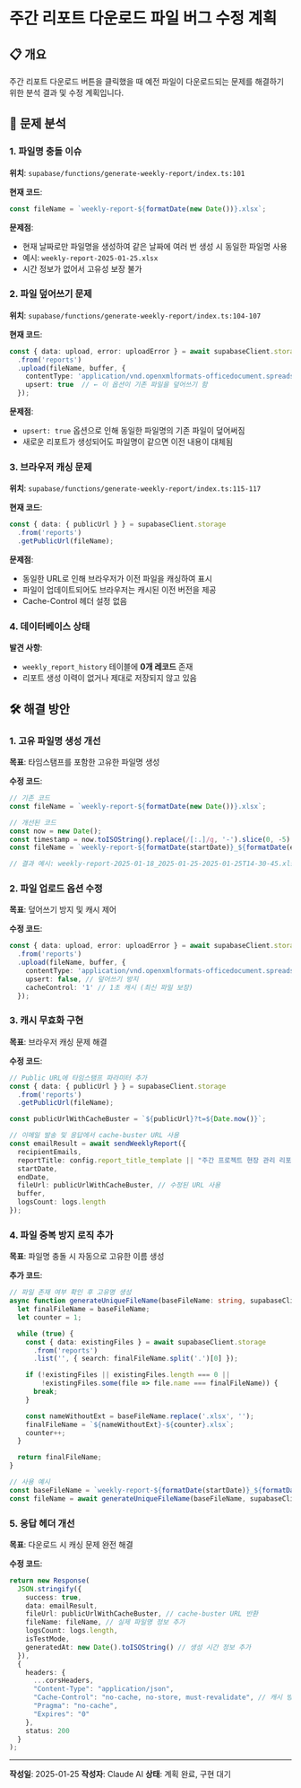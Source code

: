 # 주간 리포트 다운로드 파일 버그 수정 계획

## 📋 개요

주간 리포트 다운로드 버튼을 클릭했을 때 예전 파일이 다운로드되는 문제를 해결하기 위한 분석 결과 및 수정 계획입니다.

## 🚨 문제 분석

### 1. 파일명 충돌 이슈

**위치**: `supabase/functions/generate-weekly-report/index.ts:101`

**현재 코드**:
```typescript
const fileName = `weekly-report-${formatDate(new Date())}.xlsx`;
```

**문제점**:
- 현재 날짜로만 파일명을 생성하여 같은 날짜에 여러 번 생성 시 동일한 파일명 사용
- 예시: `weekly-report-2025-01-25.xlsx`
- 시간 정보가 없어서 고유성 보장 불가

### 2. 파일 덮어쓰기 문제

**위치**: `supabase/functions/generate-weekly-report/index.ts:104-107`

**현재 코드**:
```typescript
const { data: upload, error: uploadError } = await supabaseClient.storage
  .from('reports')
  .upload(fileName, buffer, {
    contentType: 'application/vnd.openxmlformats-officedocument.spreadsheetml.sheet',
    upsert: true  // ← 이 옵션이 기존 파일을 덮어쓰기 함
  });
```

**문제점**:
- `upsert: true` 옵션으로 인해 동일한 파일명의 기존 파일이 덮어써짐
- 새로운 리포트가 생성되어도 파일명이 같으면 이전 내용이 대체됨

### 3. 브라우저 캐싱 문제

**위치**: `supabase/functions/generate-weekly-report/index.ts:115-117`

**현재 코드**:
```typescript
const { data: { publicUrl } } = supabaseClient.storage
  .from('reports')
  .getPublicUrl(fileName);
```

**문제점**:
- 동일한 URL로 인해 브라우저가 이전 파일을 캐싱하여 표시
- 파일이 업데이트되어도 브라우저는 캐시된 이전 버전을 제공
- Cache-Control 헤더 설정 없음

### 4. 데이터베이스 상태

**발견 사항**:
- `weekly_report_history` 테이블에 **0개 레코드** 존재
- 리포트 생성 이력이 없거나 제대로 저장되지 않고 있음

## 🛠️ 해결 방안

### 1. 고유 파일명 생성 개선

**목표**: 타임스탬프를 포함한 고유한 파일명 생성

**수정 코드**:
```typescript
// 기존 코드
const fileName = `weekly-report-${formatDate(new Date())}.xlsx`;

// 개선된 코드
const now = new Date();
const timestamp = now.toISOString().replace(/[:.]/g, '-').slice(0, -5); // 2025-01-25T14-30-45
const fileName = `weekly-report-${formatDate(startDate)}_${formatDate(endDate)}-${timestamp}.xlsx`;

// 결과 예시: weekly-report-2025-01-18_2025-01-25-2025-01-25T14-30-45.xlsx
```

### 2. 파일 업로드 옵션 수정

**목표**: 덮어쓰기 방지 및 캐시 제어

**수정 코드**:
```typescript
const { data: upload, error: uploadError } = await supabaseClient.storage
  .from('reports')
  .upload(fileName, buffer, {
    contentType: 'application/vnd.openxmlformats-officedocument.spreadsheetml.sheet',
    upsert: false, // 덮어쓰기 방지
    cacheControl: '1' // 1초 캐시 (최신 파일 보장)
  });
```

### 3. 캐시 무효화 구현

**목표**: 브라우저 캐싱 문제 해결

**수정 코드**:
```typescript
// Public URL에 타임스탬프 파라미터 추가
const { data: { publicUrl } } = supabaseClient.storage
  .from('reports')
  .getPublicUrl(fileName);

const publicUrlWithCacheBuster = `${publicUrl}?t=${Date.now()}`;

// 이메일 발송 및 응답에서 cache-buster URL 사용
const emailResult = await sendWeeklyReport({
  recipientEmails,
  reportTitle: config.report_title_template || "주간 프로젝트 현장 관리 리포트",
  startDate,
  endDate,
  fileUrl: publicUrlWithCacheBuster, // 수정된 URL 사용
  buffer,
  logsCount: logs.length
});
```

### 4. 파일 중복 방지 로직 추가

**목표**: 파일명 충돌 시 자동으로 고유한 이름 생성

**추가 코드**:
```typescript
// 파일 존재 여부 확인 후 고유명 생성
async function generateUniqueFileName(baseFileName: string, supabaseClient: any): Promise<string> {
  let finalFileName = baseFileName;
  let counter = 1;

  while (true) {
    const { data: existingFiles } = await supabaseClient.storage
      .from('reports')
      .list('', { search: finalFileName.split('.')[0] });

    if (!existingFiles || existingFiles.length === 0 ||
        !existingFiles.some(file => file.name === finalFileName)) {
      break;
    }

    const nameWithoutExt = baseFileName.replace('.xlsx', '');
    finalFileName = `${nameWithoutExt}-${counter}.xlsx`;
    counter++;
  }

  return finalFileName;
}

// 사용 예시
const baseFileName = `weekly-report-${formatDate(startDate)}_${formatDate(endDate)}-${timestamp}.xlsx`;
const fileName = await generateUniqueFileName(baseFileName, supabaseClient);
```

### 5. 응답 헤더 개선

**목표**: 다운로드 시 캐싱 문제 완전 해결

**수정 코드**:
```typescript
return new Response(
  JSON.stringify({
    success: true,
    data: emailResult,
    fileUrl: publicUrlWithCacheBuster, // cache-buster URL 반환
    fileName: fileName, // 실제 파일명 정보 추가
    logsCount: logs.length,
    isTestMode,
    generatedAt: new Date().toISOString() // 생성 시간 정보 추가
  }),
  {
    headers: {
      ...corsHeaders,
      "Content-Type": "application/json",
      "Cache-Control": "no-cache, no-store, must-revalidate", // 캐시 방지
      "Pragma": "no-cache",
      "Expires": "0"
    },
    status: 200
  }
);
```

---

**작성일**: 2025-01-25
**작성자**: Claude AI
**상태**: 계획 완료, 구현 대기